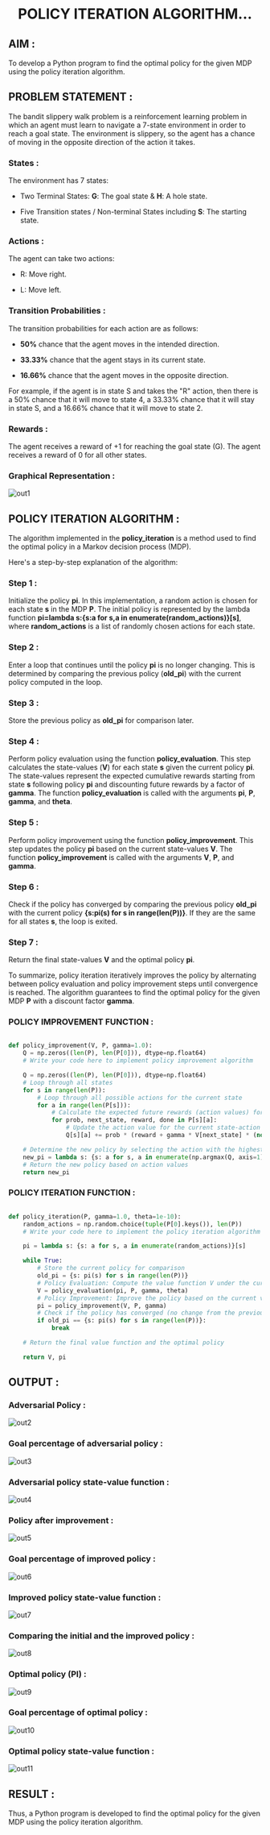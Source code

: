 # <p align="center">POLICY ITERATION ALGORITHM...</p>

## AIM :

To develop a Python program to find the optimal policy for the given MDP using the policy iteration algorithm.

## PROBLEM STATEMENT :

The bandit slippery walk problem is a reinforcement learning problem in which an agent must learn to navigate a 7-state environment in order to reach a goal state. The environment is slippery, so the agent has a chance of moving in the opposite direction of the action it takes.

### States :

The environment has 7 states:

* Two Terminal States: **G**: The goal state & **H**: A hole state.
  
* Five Transition states / Non-terminal States including  **S**: The starting state.

### Actions :

The agent can take two actions:

* R: Move right.
  
* L: Move left.

### Transition Probabilities :

The transition probabilities for each action are as follows:

* **50%** chance that the agent moves in the intended direction.
  
* **33.33%** chance that the agent stays in its current state.
  
* **16.66%** chance that the agent moves in the opposite direction.

For example, if the agent is in state S and takes the "R" action, then there is a 50% chance that it will move to state 4, a 33.33% chance that it will stay in state S, and a 16.66% chance that it will move to state 2.

### Rewards :

The agent receives a reward of +1 for reaching the goal state (G). The agent receives a reward of 0 for all other states.

### Graphical Representation :

<p align="center">
  
![out1](https://github.com/anto-richard/policy-iteration-algorithm/assets/93427534/70272a10-bd42-471f-9e15-010089532838)

## POLICY ITERATION ALGORITHM :

The algorithm implemented in the **policy_iteration** is a method used to find the optimal policy in a Markov decision process (MDP). 

Here's a step-by-step explanation of the algorithm:

### Step 1 :

  Initialize the policy **pi**. In this implementation, a random action is chosen for each state **s** in the MDP **P**. The initial policy is represented by the lambda function **pi=lambda s:{s:a for s,a in enumerate(random_actions)}[s]**, where **random_actions** is a list of randomly chosen actions for each state.

### Step 2 :

  Enter a loop that continues until the policy **pi** is no longer changing. This is determined by comparing the previous policy (**old_pi**) with the current policy computed in the loop.

### Step 3 :

  Store the previous policy as **old_pi** for comparison later.

### Step 4 :

  Perform policy evaluation using the function **policy_evaluation**. This step calculates the state-values (**V**) for each state **s** given the current policy **pi**. The state-values represent the expected cumulative rewards starting from state **s** following policy **pi** and discounting future rewards by a factor of **gamma**. The function **policy_evaluation** is called with the arguments **pi**, **P**, **gamma**, and **theta**.

### Step 5 :

  Perform policy improvement using the function **policy_improvement**. This step updates the policy **pi** based on the current state-values **V**. The function **policy_improvement** is called with the arguments **V**, **P**, and **gamma**.

### Step 6 :

  Check if the policy has converged by comparing the previous policy **old_pi** with the current policy **{s:pi(s) for s in range(len(P))}**. If they are the same for all states **s**, the loop is exited.

### Step 7 :

  Return the final state-values **V** and the optimal policy **pi**.

To summarize, policy iteration iteratively improves the policy by alternating between policy evaluation and policy improvement steps until convergence is reached. The algorithm guarantees to find the optimal policy for the given MDP **P** with a discount factor **gamma**.

### POLICY IMPROVEMENT FUNCTION :

```python

def policy_improvement(V, P, gamma=1.0):
    Q = np.zeros((len(P), len(P[0])), dtype=np.float64)
    # Write your code here to implement policy improvement algorithm

    Q = np.zeros((len(P), len(P[0])), dtype=np.float64)
    # Loop through all states
    for s in range(len(P)):
        # Loop through all possible actions for the current state
        for a in range(len(P[s])):
            # Calculate the expected future rewards (action values) for each action
            for prob, next_state, reward, done in P[s][a]:
                # Update the action value for the current state-action pair
                Q[s][a] += prob * (reward + gamma * V[next_state] * (not done))

    # Determine the new policy by selecting the action with the highest action value
    new_pi = lambda s: {s: a for s, a in enumerate(np.argmax(Q, axis=1))}[s]
    # Return the new policy based on action values
    return new_pi

```

### POLICY ITERATION FUNCTION :

```python

def policy_iteration(P, gamma=1.0, theta=1e-10):
    random_actions = np.random.choice(tuple(P[0].keys()), len(P))
    # Write your code here to implement the policy iteration algorithm

    pi = lambda s: {s: a for s, a in enumerate(random_actions)}[s]

    while True:
        # Store the current policy for comparison
        old_pi = {s: pi(s) for s in range(len(P))}
        # Policy Evaluation: Compute the value function V under the current policy
        V = policy_evaluation(pi, P, gamma, theta)
        # Policy Improvement: Improve the policy based on the current value function
        pi = policy_improvement(V, P, gamma)
        # Check if the policy has converged (no change from the previous iteration)
        if old_pi == {s: pi(s) for s in range(len(P))}:
            break

    # Return the final value function and the optimal policy

    return V, pi

```

## OUTPUT :

### Adversarial Policy :

![out2](https://github.com/anto-richard/policy-iteration-algorithm/assets/93427534/bcaa6e9f-9970-4966-84ac-e9e61f5d9330)

### Goal percentage of adversarial policy :

![out3](https://github.com/anto-richard/policy-iteration-algorithm/assets/93427534/c97d02e1-591e-45d1-badd-1ae25e788e05)

### Adversarial policy state-value function :

![out4](https://github.com/anto-richard/policy-iteration-algorithm/assets/93427534/38a0d0f6-41a5-4f00-b86c-c59838f236d7)

### Policy after improvement :

![out5](https://github.com/anto-richard/policy-iteration-algorithm/assets/93427534/b5e110a8-7895-4c20-868a-8f9b112f1e5d)

### Goal percentage of improved policy :

![out6](https://github.com/anto-richard/policy-iteration-algorithm/assets/93427534/6d21ae49-71de-47f4-867c-13cc42b6c99e)

### Improved policy state-value function :

![out7](https://github.com/anto-richard/policy-iteration-algorithm/assets/93427534/4ca3aca4-f5b5-4411-8d26-5a4d537c5dd9)

### Comparing the initial and the improved policy :

![out8](https://github.com/anto-richard/policy-iteration-algorithm/assets/93427534/1bac5193-b4ae-4476-99a0-b3714276649f)

### Optimal policy (PI) :

![out9](https://github.com/anto-richard/policy-iteration-algorithm/assets/93427534/65ea4272-caea-4907-a2ca-bd68330757a6)

### Goal percentage of optimal policy :

![out10](https://github.com/anto-richard/policy-iteration-algorithm/assets/93427534/a32de6e2-f09c-4639-98c7-f06586095eff)

### Optimal policy state-value function :

![out11](https://github.com/anto-richard/policy-iteration-algorithm/assets/93427534/e996acbc-2243-426f-8b81-27a24fc72bfc)

## RESULT :

Thus, a Python program is developed to find the optimal policy for the given MDP using the policy iteration algorithm.

